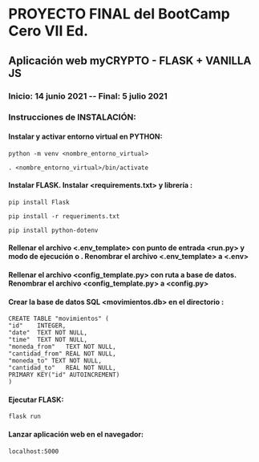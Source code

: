 # PROYECTO FINAL del BootCamp Cero VII Ed.

## Aplicación web myCRYPTO - FLASK + VANILLA JS

### Inicio: 14 junio 2021 -- Final: 5 julio 2021

### Instrucciones de INSTALACIÓN:

#### Instalar y activar entorno virtual en PYTHON:
    python -m venv <nombre_entorno_virtual>

    . <nombre_entorno_virtual>/bin/activate

#### Instalar FLASK. Instalar <requirements.txt> y librería <dotenv>:
    pip install Flask

    pip install -r requeriments.txt
    
	pip install python-dotenv

#### Rellenar el archivo <.env_template> con punto de entrada <run.py> y modo de ejecución <development> o <production>. Renombrar el archivo <.env_template> a <.env>

#### Rellenar el archivo <config_template.py> con ruta a base de datos. Renombrar el archivo <config_template.py> a <config.py>

#### Crear la base de datos SQL <movimientos.db> en el directorio <data>:
    CREATE TABLE "movimientos" (
    "id"	INTEGER,
    "date"	TEXT NOT NULL,
    "time"	TEXT NOT NULL,
    "moneda_from"	TEXT NOT NULL,
    "cantidad_from"	REAL NOT NULL,
    "moneda_to"	TEXT NOT NULL,
    "cantidad_to"	REAL NOT NULL,
    PRIMARY KEY("id" AUTOINCREMENT)
    )

#### Ejecutar FLASK:
    flask run

#### Lanzar aplicación web en el navegador:
	localhost:5000




